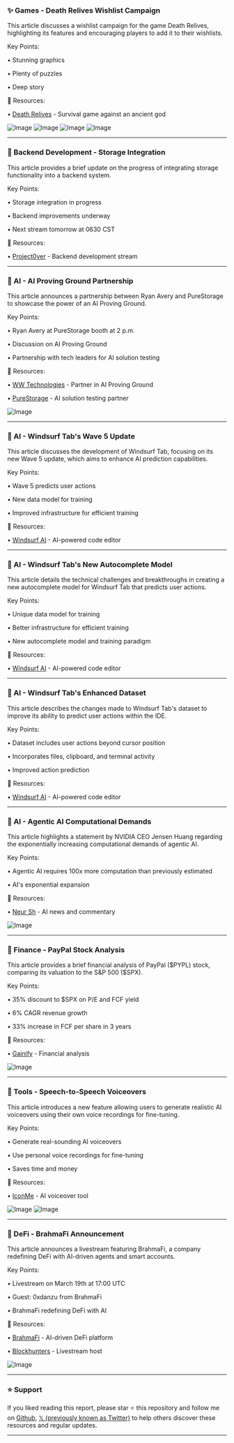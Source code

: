 ### ✨ Games - Death Relives Wishlist Campaign

This article discusses a wishlist campaign for the game Death Relives, highlighting its features and encouraging players to add it to their wishlists.

Key Points:

• Stunning graphics

• Plenty of puzzles

• Deep story


🔗 Resources:

• [Death Relives](https://x.com/DeathRelives) - Survival game against an ancient god

![Image](https://pbs.twimg.com/tweet_video_thumb/GmW_AcSagAArcqT.jpg)
![Image](https://pbs.twimg.com/tweet_video_thumb/GmW_AbrXYAAYg0Q.jpg)
![Image](https://pbs.twimg.com/tweet_video_thumb/GmW_AcbbwAAkVWK.jpg)
![Image](https://pbs.twimg.com/tweet_video_thumb/GmW_AbrXgAEPpJe.jpg)



---

### 🤖 Backend Development - Storage Integration

This article provides a brief update on the progress of integrating storage functionality into a backend system.

Key Points:

• Storage integration in progress

• Backend improvements underway

• Next stream tomorrow at 0630 CST


🔗 Resources:

• [Project0ver](https://x.com/Project0ver) -  Backend development stream


---

### 🤖 AI - AI Proving Ground Partnership

This article announces a partnership between Ryan Avery and PureStorage to showcase the power of an AI Proving Ground.

Key Points:

• Ryan Avery at PureStorage booth at 2 p.m.

• Discussion on AI Proving Ground

• Partnership with tech leaders for AI solution testing



🔗 Resources:

• [WW Technologies](https://x.com/wwt_inc) -  Partner in AI Proving Ground

• [PureStorage](https://x.com/PureStorage) - AI solution testing partner

![Image](https://pbs.twimg.com/media/GmWh1cUa8AAwU9C?format=jpg&name=small)


---

### 🤖 AI - Windsurf Tab's Wave 5 Update

This article discusses the development of Windsurf Tab, focusing on its new Wave 5 update, which aims to enhance AI prediction capabilities.

Key Points:

• Wave 5 predicts user actions

• New data model for training

• Improved infrastructure for efficient training


🔗 Resources:

• [Windsurf AI](https://x.com/windsurf_ai) - AI-powered code editor


---

### 🤖 AI - Windsurf Tab's New Autocomplete Model

This article details the technical challenges and breakthroughs in creating a new autocomplete model for Windsurf Tab that predicts user actions.

Key Points:

• Unique data model for training

• Better infrastructure for efficient training

• New autocomplete model and training paradigm


🔗 Resources:

• [Windsurf AI](https://x.com/windsurf_ai) - AI-powered code editor


---

### 🤖 AI -  Windsurf Tab's Enhanced Dataset

This article describes the changes made to Windsurf Tab's dataset to improve its ability to predict user actions within the IDE.

Key Points:

• Dataset includes user actions beyond cursor position

• Incorporates files, clipboard, and terminal activity

• Improved action prediction


🔗 Resources:

• [Windsurf AI](https://x.com/windsurf_ai) - AI-powered code editor


---

### 🤖 AI -  Agentic AI Computational Demands

This article highlights a statement by NVIDIA CEO Jensen Huang regarding the exponentially increasing computational demands of agentic AI.


Key Points:

• Agentic AI requires 100x more computation than previously estimated

•  AI's exponential expansion



🔗 Resources:

• [Neur Sh](https://x.com/neur_sh) -  AI news and commentary

![Image](https://pbs.twimg.com/media/GmWe2Lpa8AUPwZ9?format=jpg&name=small)


---

### 🤖 Finance - PayPal Stock Analysis

This article provides a brief financial analysis of PayPal ($PYPL) stock, comparing its valuation to the S&P 500 ($SPX).


Key Points:

• 35% discount to $SPX on P/E and FCF yield

• 6% CAGR revenue growth

• 33% increase in FCF per share in 3 years


🔗 Resources:

• [Gainify](https://x.com/gainify_io) - Financial analysis

![Image](https://pbs.twimg.com/media/GmQwXQGXwAABgtV?format=jpg&name=small)


---

### 🚀 Tools - Speech-to-Speech Voiceovers

This article introduces a new feature allowing users to generate realistic AI voiceovers using their own voice recordings for fine-tuning.

Key Points:

• Generate real-sounding AI voiceovers

• Use personal voice recordings for fine-tuning

• Saves time and money


🔗 Resources:

• [IconMe](https://x.com/iconmeofficial) - AI voiceover tool

![Image](https://pbs.twimg.com/media/GmWGtuDXEAEhm7K?format=jpg&name=small)
![Image](https://pbs.twimg.com/media/GmWGtvva8AA1vxe?format=jpg&name=small)


---

### 🤖 DeFi - BrahmaFi Announcement

This article announces a livestream featuring BrahmaFi, a company redefining DeFi with AI-driven agents and smart accounts.

Key Points:

• Livestream on March 19th at 17:00 UTC

• Guest: 0xdanzu from BrahmaFi

• BrahmaFi redefining DeFi with AI


🔗 Resources:

• [BrahmaFi](https://x.com/BrahmaFi) - AI-driven DeFi platform

• [Blockhunters](https://x.com/BlockhuntersOrg) -  Livestream host

![Image](https://pbs.twimg.com/ext_tw_video_thumb/1901689080359915520/pu/img/6oMCRUmevhBs83rD.jpg)


---

### ⭐️ Support

If you liked reading this report, please star ⭐️ this repository and follow me on [Github](https://github.com/Drix10), [𝕏 (previously known as Twitter)](https://x.com/DRIX_10_) to help others discover these resources and regular updates.

---